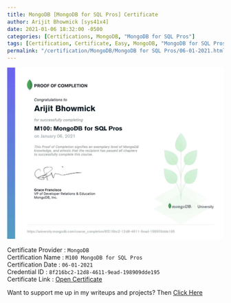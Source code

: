 ```yaml
---
title: MongoDB [MongoDB for SQL Pros] Certificate
author: Arijit Bhowmick [sys41x4]
date: 2021-01-06 18:32:00 -0500
categories: [Certifications, MongoDB, "MongoDB for SQL Pros"]
tags: [Certification, Certificate, Easy, MongoDB, "MongoDB for SQL Pros", January, "2021"]
permalink: "/certification/MongoDB/MongoDB for SQL Pros/06-01-2021.html"
---
```


[![MongoDB_for_SQL_Pros](/assets/certifications/MongoDB/M100-MongoDB-for-SQL-Pros/06.01.2021/M100_proof_of_completion_8f216bc2-12d8-4611-9ead-198909dde195.png)](https://raw.githubusercontent.com/Arijit-Bhowmick/My_Certifications/main/MongoDB/M100_proof_of_completion_8f216bc2-12d8-4611-9ead-198909dde195.png)

Certificate Provider : `MongoDB`<br>
Certification Name : `M100 MongoDB for SQL Pros`<br>
Certification Date : `06-01-2021`<br>
Credential ID : `8f216bc2-12d8-4611-9ead-198909dde195`<br>
Certificate Link : <a href="https://university.mongodb.com/course_completion/8f216bc2-12d8-4611-9ead-198909dde195?utm_source=copy&utm_medium=social&utm_campaign=sys41x4.github.io" target="_blank">Open Certificate</a><br>


Want to support me up in my writeups and projects? Then <a href="/recognition/support/sys41x4">Click Here</a>
